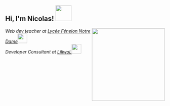 <h2> Hi, I'm Nicolas! <img src="https://avatars.githubusercontent.com/u/1199051?v=4" width="50"></h2>
<img align='right' src="https://avatars.githubusercontent.com/u/1199051?v=4" width="230">
<p><em>Web dev teacher at   <a href="https://fenelon-notredame.com">Lycée Fénelon Notre Dame</a><img src="https://fenelon-notredame.com/wp-content/themes/fenelon/assets/img/logo-Fenelon-Notre-Dame-ensemble-scolaire-La-Rochelle.jpg" width="30"></br>Developer Consultant at <a href="https://www.liliwol.fr">LiliwoL</a><img src="hhttps://www.root-me.org/IMG/logo/auton697507.png?1674410558" width="30"> 
</em></p>

